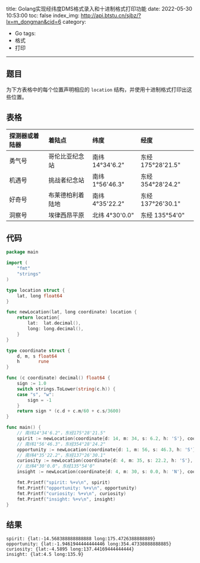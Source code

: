 title: Golang实现经纬度DMS格式录入和十进制格式打印功能
date: 2022-05-30 10:53:00
toc: false
index_img: http://api.btstu.cn/sjbz/?lx=m_dongman&cid=6
category:
- Go
tags:
- 格式
- 打印
---

## 题目

为下方表格中的每个位置声明相应的 `location` 结构，并使用十进制格式打印出这些位置。

## 表格

| 探测器或着陆器 | 着陆点           | 纬度            | 经度              |
| :------------ | :-------------- | :-------------- | :--------------- |
| 勇气号         | 哥伦比亚纪念站   | 南纬 14°34'6.2" | 东经 175°28'21.5" |
| 机遇号         | 挑战者纪念站     | 南纬 1°56'46.3" | 东经 354°28'24.2" |
| 好奇号         | 布莱德柏利着陆地 | 南纬 4°35'22.2" | 东经 137°26'30.1" |
| 洞察号         | 埃律西昂平原     | 北纬 4°30'0.0"  | 东经 135°54'0"    |

## 代码

```go
package main

import (
	"fmt"
	"strings"
)

type location struct {
	lat, long float64
}

func newLocation(lat, long coordinate) location {
	return location{
		lat:  lat.decimal(),
		long: long.decimal(),
	}
}

type coordinate struct {
	d, m, s float64
	h       rune
}

func (c coordinate) decimal() float64 {
	sign := 1.0
	switch strings.ToLower(string(c.h)) {
	case "s", "w":
		sign = -1
	}
	return sign * (c.d + c.m/60 + c.s/3600)
}

func main() {
	// 南纬14°34'6.2"，东经175°28'21.5"
	spirit := newLocation(coordinate{d: 14, m: 34, s: 6.2, h: 'S'}, coordinate{d: 175, m: 28, s: 21.5, h: 'E'})
	// 南纬1°56'46.3"，东经354°28'24.2"
	opportunity := newLocation(coordinate{d: 1, m: 56, s: 46.3, h: 'S'}, coordinate{d: 354, m: 28, s: 24.2, h: 'E'})
	// 南纬4°35'22.2"，东经137°26'30.1"
	curiosity := newLocation(coordinate{d: 4, m: 35, s: 22.2, h: 'S'}, coordinate{d: 137, m: 26, s: 30.1, h: 'E'})
	// 北纬4°30'0.0"，东经135°54'0"
	insight := newLocation(coordinate{d: 4, m: 30, s: 0.0, h: 'N'}, coordinate{d: 135, m: 54, s: 0, h: 'E'})

	fmt.Printf("spirit: %+v\n", spirit)
	fmt.Printf("opportunity: %+v\n", opportunity)
	fmt.Printf("curiosity: %+v\n", curiosity)
	fmt.Printf("insight: %+v\n", insight)
}
```

## 结果

```
spirit: {lat:-14.568388888888888 long:175.4726388888889}
opportunity: {lat:-1.9461944444444446 long:354.47338888888885}
curiosity: {lat:-4.5895 long:137.44169444444444}
insight: {lat:4.5 long:135.9}
```
